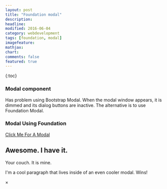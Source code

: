 ```yaml
---
layout: post
title: "Foundation modal"
description: 
headline: 
modified: 2016-06-04
category: webdevelopment
tags: [foundation, modal]
imagefeature: 
mathjax: 
chart: 
comments: false
featured: true
---
```


{:toc}

### Modal component
Has problem using Bootstrap Modal. When the modal window appears, it is dimmed and its dialog buttons are inactive.
The alternative is to use Foundation Modal.


### Modal Using Foundation 

  <!-- Modal Foundation -->
<a href="#" data-reveal-id="myModal">Click Me For A Modal</a>

<div id="myModal" class="reveal-modal" data-reveal aria-labelledby="modalTitle" aria-hidden="true" role="dialog">
  <h2 id="modalTitle">Awesome. I have it.</h2>
  <p class="lead">Your couch.  It is mine.</p>
  <p>I'm a cool paragraph that lives inside of an even cooler modal. Wins!</p>
  <a class="close-reveal-modal" aria-label="Close">&#215;</a>
</div>  
